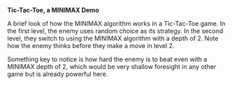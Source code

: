 **Tic-Tac-Toe, a MINIMAX Demo**

A brief look of how the MINIMAX algorithm works in a Tic-Tac-Toe game. In the first level, the enemy uses random choice as its strategy. In the second level, they switch to using the MINIMAX algorithm with a depth of 2. Note how the enemy thinks before they make a move in level 2. 

Something key to notice is how hard the enemy is to beat even with a MINIMAX depth of 2, which would be very shallow foresight in any other game but is already powerful here. 
